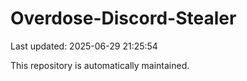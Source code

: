 # Overdose-Discord-Stealer

Last updated: 2025-06-29 21:25:54

This repository is automatically maintained.
